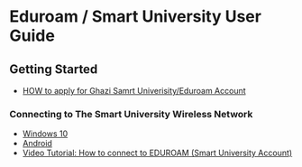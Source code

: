 # Eduroam / Smart University User Guide

## Getting Started

- [HOW to apply for Ghazi Samrt Univerisity/Eduroam Account](apply-eduroam.md)
  
### Connecting to The Smart University Wireless Network

- [Windows 10](config-win10.md)
- [Android](config-android.md)
- [Video Tutorial: How to connect to EDUROAM (Smart University Account)](https://www.youtube.com/watch?v=m8FbCVjjhiM)
